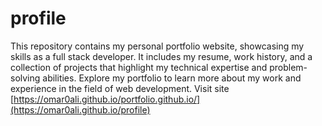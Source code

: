 # profile
This repository contains my personal portfolio website, showcasing my skills as a full stack developer. It includes my resume, work history, and a collection of projects that highlight my technical expertise and problem-solving abilities. Explore my portfolio to learn more about my work and experience in the field of web development.
Visit site [https://omar0ali.github.io/portfolio.github.io/](https://omar0ali.github.io/profile)
